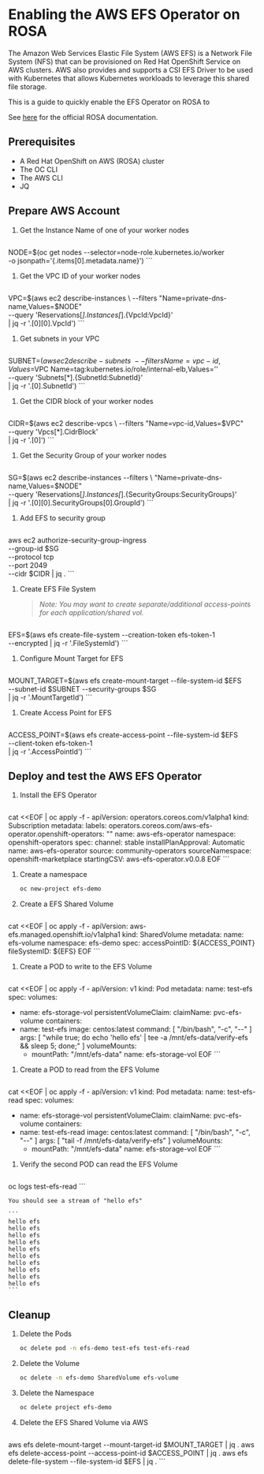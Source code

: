 # Enabling the AWS EFS Operator on ROSA

The Amazon Web Services Elastic File System (AWS EFS) is a Network File System (NFS) that can be provisioned on Red Hat OpenShift Service on AWS clusters. AWS also provides and supports a CSI EFS Driver to be used with Kubernetes that allows Kubernetes workloads to leverage this shared file storage.

This is a guide to quickly enable the EFS Operator on ROSA to

See [here](https://docs.openshift.com/rosa/storage/persistent_storage/osd-persistent-storage-aws.html) for the official ROSA documentation.


## Prerequisites

* A Red Hat OpenShift on AWS (ROSA) cluster
* The OC CLI
* The AWS CLI
* JQ

## Prepare AWS Account

1. Get the Instance Name of one of your worker nodes

    ```bash
NODE=$(oc get nodes --selector=node-role.kubernetes.io/worker \
  -o jsonpath='{.items[0].metadata.name}')
    ```

1. Get the VPC ID of your worker nodes

    ```bash
VPC=$(aws ec2 describe-instances \
  --filters "Name=private-dns-name,Values=$NODE" \
  --query 'Reservations[*].Instances[*].{VpcId:VpcId}' \
  | jq -r '.[0][0].VpcId')
    ```

1. Get subnets in your VPC

    ```bash
SUBNET=$(aws ec2 describe-subnets \
  --filters Name=vpc-id,Values=$VPC Name=tag:kubernetes.io/role/internal-elb,Values='' \
  --query 'Subnets[*].{SubnetId:SubnetId}' \
  | jq -r '.[0].SubnetId')
    ```

1. Get the CIDR block of your worker nodes

    ```bash
CIDR=$(aws ec2 describe-vpcs \
  --filters "Name=vpc-id,Values=$VPC" \
  --query 'Vpcs[*].CidrBlock' \
  | jq -r '.[0]')
    ```

1. Get the Security Group of your worker nodes

    ```bash
SG=$(aws ec2 describe-instances --filters \
  "Name=private-dns-name,Values=$NODE" \
  --query 'Reservations[*].Instances[*].{SecurityGroups:SecurityGroups}' \
  | jq -r '.[0][0].SecurityGroups[0].GroupId')
    ```

1. Add EFS to security group

    ```bash
aws ec2 authorize-security-group-ingress \
  --group-id $SG \
  --protocol tcp \
  --port 2049 \
  --cidr $CIDR | jq .
    ```

1. Create EFS File System

    > *Note: You may want to create separate/additional access-points for each application/shared vol.*


    ```bash
EFS=$(aws efs create-file-system --creation-token efs-token-1 \
  --encrypted | jq -r '.FileSystemId')
    ```

1. Configure Mount Target for EFS

    ```bash
MOUNT_TARGET=$(aws efs create-mount-target --file-system-id $EFS \
  --subnet-id $SUBNET --security-groups $SG \
  | jq -r '.MountTargetId')
    ```
1. Create Access Point for EFS

    ```bash
ACCESS_POINT=$(aws efs create-access-point --file-system-id $EFS \
  --client-token efs-token-1 \
  | jq -r '.AccessPointId')
    ```

## Deploy and test the AWS EFS Operator

1. Install the EFS Operator

    ```bash
cat <<EOF | oc apply -f -
apiVersion: operators.coreos.com/v1alpha1
kind: Subscription
metadata:
  labels:
    operators.coreos.com/aws-efs-operator.openshift-operators: ""
  name: aws-efs-operator
  namespace: openshift-operators
spec:
  channel: stable
  installPlanApproval: Automatic
  name: aws-efs-operator
  source: community-operators
  sourceNamespace: openshift-marketplace
  startingCSV: aws-efs-operator.v0.0.8
EOF
    ```

1. Create a namespace

    ```bash
    oc new-project efs-demo
    ```

1. Create a EFS Shared Volume

    ```bash
cat <<EOF | oc apply -f -
apiVersion: aws-efs.managed.openshift.io/v1alpha1
kind: SharedVolume
metadata:
  name: efs-volume
  namespace: efs-demo
spec:
  accessPointID: ${ACCESS_POINT}
  fileSystemID: ${EFS}
EOF
    ```

1. Create a POD to write to the EFS Volume

    ```bash
cat <<EOF | oc apply -f -
apiVersion: v1
kind: Pod
metadata:
 name: test-efs
spec:
 volumes:
   - name: efs-storage-vol
     persistentVolumeClaim:
       claimName: pvc-efs-volume
 containers:
   - name: test-efs
     image: centos:latest
     command: [ "/bin/bash", "-c", "--" ]
     args: [ "while true; do echo 'hello efs' | tee -a /mnt/efs-data/verify-efs && sleep 5; done;" ]
     volumeMounts:
       - mountPath: "/mnt/efs-data"
         name: efs-storage-vol
EOF
    ```

1. Create a POD to read from the EFS Volume

    ```bash
cat <<EOF | oc apply -f -
apiVersion: v1
kind: Pod
metadata:
 name: test-efs-read
spec:
 volumes:
   - name: efs-storage-vol
     persistentVolumeClaim:
       claimName: pvc-efs-volume
 containers:
   - name: test-efs-read
     image: centos:latest
     command: [ "/bin/bash", "-c", "--" ]
     args: [ "tail -f /mnt/efs-data/verify-efs" ]
     volumeMounts:
       - mountPath: "/mnt/efs-data"
         name: efs-storage-vol
EOF
    ```

1. Verify the second POD can read the EFS Volume

    ```bash
oc logs test-efs-read
    ```

    You should see a stream of "hello efs"

    ```
    hello efs
    hello efs
    hello efs
    hello efs
    hello efs
    hello efs
    hello efs
    hello efs
    hello efs
    hello efs
    ```

## Cleanup

1. Delete the Pods

    ```bash
    oc delete pod -n efs-demo test-efs test-efs-read
    ```

1. Delete the Volume

    ```bash
    oc delete -n efs-demo SharedVolume efs-volume
    ```

1. Delete the Namespace

    ```bash
    oc delete project efs-demo
    ```


1. Delete the EFS Shared Volume via AWS

    ```bash
aws efs delete-mount-target --mount-target-id $MOUNT_TARGET | jq .
aws efs delete-access-point --access-point-id $ACCESS_POINT | jq .
aws efs delete-file-system --file-system-id $EFS | jq .
    ```
